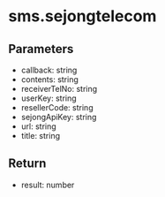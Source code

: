 # sms.sejongtelecom

## Parameters
- callback: string
- contents: string
- receiverTelNo: string
- userKey: string
- resellerCode: string
- sejongApiKey: string
- url: string
- title: string


## Return
- result: number
